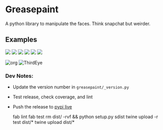 # Greasepaint

A python library to manipulate the faces. Think snapchat but weirder.



## Examples

![](docs/images/eyes0.jpg)
![](docs/images/eyes1.jpg)
![](docs/images/eyes2.jpg)
![](docs/images/eyes3.jpg)
![](docs/images/eyes4.jpg)
![](docs/images/eyes5.jpg)

![org](docs/images/tessa1_src.jpg)  ![ThirdEye](docs/images/tessa1_third_eye.png) 

### Dev Notes:

+ Update the version number in `greasepaint/_version.py`
+ Test release, check coverage, and lint
+ Push the release to [pypi live](https://pypi.org/project/pixelhouse/)

    fab lint
    fab test
    rm dist/ -rvf && python setup.py sdist
    twine upload -r test dist/*
    twine upload dist/*